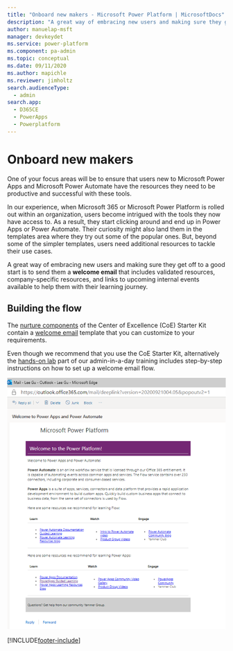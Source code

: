 ```yaml
---
title: "Onboard new makers - Microsoft Power Platform | MicrosoftDocs"
description: "A great way of embracing new users and making sure they get off to a good start is sending them a **welcome email** that includes validated resources, company-specific resources and links to upcoming internal events available to help them with their learning journey."
author: manuelap-msft
manager: devkeydet
ms.service: power-platform
ms.component: pa-admin
ms.topic: conceptual
ms.date: 09/11/2020
ms.author: mapichle
ms.reviewer: jimholtz
search.audienceType: 
  - admin
search.app: 
  - D365CE
  - PowerApps
  - Powerplatform
---
```

# Onboard new makers

One of your focus areas will be to ensure that users new to Microsoft Power Apps and Microsoft Power Automate have the resources they need to be productive and successful with these tools.

In our experience, when Microsoft 365 or Microsoft Power Platform is rolled out within an organization, users become intrigued with the tools they now have access to. As a result, they start clicking around and end up in Power Apps or Power Automate. Their curiosity might also land them in the templates area where they try out some of the popular ones. But, beyond some of the simpler templates, users need additional resources to tackle their use cases.

A great way of embracing new users and making sure they get off to a good start is to send them a **welcome email** that includes validated resources, company-specific resources, and links to upcoming internal events available to help them with their learning journey.

## Building the flow

The [nurture components](../coe/nurture-components.md) of the Center of Excellence (CoE) Starter Kit contain a [welcome email](../coe/nurture-components.md#admin--welcome-email) template that you can customize to your requirements.

Even though we recommend that you use the CoE Starter Kit, alternatively the [hands-on lab](https://github.com/microsoft/powerapps-tools/blob/master/Administration/AdminInADay/LabMaterials/M03_Automation.docx) part of our admin-in-a-day training includes step-by-step instructions on how to set up a welcome email flow.

![Sample welcome email to new makers](/power-platform/guidance/coe/media/coe5.png "Sample welcome email to new makers")


[!INCLUDE[footer-include](../../includes/footer-banner.md)]